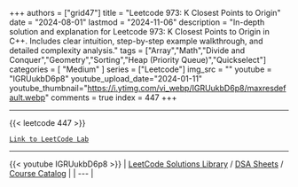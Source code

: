 
+++
authors = ["grid47"]
title = "Leetcode 973: K Closest Points to Origin"
date = "2024-08-01"
lastmod = "2024-11-06"
description = "In-depth solution and explanation for Leetcode 973: K Closest Points to Origin in C++. Includes clear intuition, step-by-step example walkthrough, and detailed complexity analysis."
tags = ["Array","Math","Divide and Conquer","Geometry","Sorting","Heap (Priority Queue)","Quickselect"]
categories = [
    "Medium"
]
series = ["Leetcode"]
img_src = ""
youtube = "IGRUukbD6p8"
youtube_upload_date="2024-01-11"
youtube_thumbnail="https://i.ytimg.com/vi_webp/IGRUukbD6p8/maxresdefault.webp"
comments = true
index = 447
+++



---
{{< leetcode 447 >}}

[`Link to LeetCode Lab`](https://leetcode.com/problems/k-closest-points-to-origin/description/)

---
{{< youtube IGRUukbD6p8 >}}
| [LeetCode Solutions Library](https://grid47.xyz/leetcode/) / [DSA Sheets](https://grid47.xyz/sheets/) / [Course Catalog](https://grid47.xyz/courses/) |
| --- |

